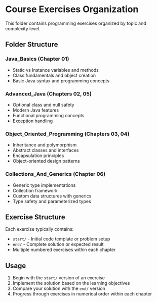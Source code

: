 # Course Exercises Organization

This folder contains programming exercises organized by topic and complexity level.

## Folder Structure

### **Java_Basics** (Chapter 01)
- Static vs Instance variables and methods
- Class fundamentals and object creation
- Basic Java syntax and programming concepts

### **Advanced_Java** (Chapters 02, 05)
- Optional class and null safety
- Modern Java features
- Functional programming concepts
- Exception handling

### **Object_Oriented_Programming** (Chapters 03, 04)
- Inheritance and polymorphism
- Abstract classes and interfaces
- Encapsulation principles
- Object-oriented design patterns

### **Collections_And_Generics** (Chapter 06)
- Generic type implementations
- Collection framework
- Custom data structures with generics
- Type safety and parameterized types

## Exercise Structure

Each exercise typically contains:
- `start/` - Initial code template or problem setup
- `end/` - Complete solution or expected result
- Multiple numbered exercises within each chapter

## Usage

1. Begin with the `start/` version of an exercise
2. Implement the solution based on the learning objectives
3. Compare your solution with the `end/` version
4. Progress through exercises in numerical order within each chapter
